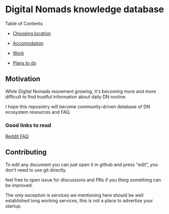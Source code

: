# Digital Nomads knowledge database

Table of Contents
* [Choosing location](choosing_location.md)
* [Accomodation](accomodation.md)
* [Work](work.md)


* [Plans to do](todo.md)

## Motivation
While Digital Nomads movement growing, it's becoming more and more difficult to find trustful information about daily DN routine.
 
I hope this reposiotry will become community-driven database of DN ecosystem resources and FAQ. 

### Good links to read
[Reddit FAQ](https://www.reddit.com/r/digitalnomad/comments/b1hjq8/digital_nomad_newbie_survival_kit_faq_for/)

## Contributing
To edit any document you can just open it in github and press "edit", you don't need to use git directly.

feel free to open issue for discussions and PRs if you thing something can be improved.
 
The only exception is services we mentioning here should be well established long working services, this is not a place to advertise your startup.